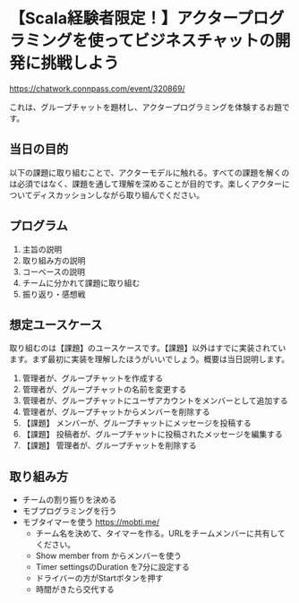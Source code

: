 # 【Scala経験者限定！】アクタープログラミングを使ってビジネスチャットの開発に挑戦しよう

https://chatwork.connpass.com/event/320869/

これは、グループチャットを題材し、アクタープログラミングを体験するお題です。

## 当日の目的

以下の課題に取り組むことで、アクターモデルに触れる。すべての課題を解くのは必須ではなく、課題を通して理解を深めることが目的です。楽しくアクターについてディスカッションしながら取り組んでください。

## プログラム

1. 主旨の説明
2. 取り組み方の説明
3. コーベースの説明
4. チームに分かれて課題に取り組む
5. 振り返り・感想戦

## 想定ユースケース

取り組むのは【課題】のユースケースです。【課題】以外はすでに実装されています。まず最初に実装を理解したほうがいいでしょう。概要は当日説明します。

1. 管理者が、グループチャットを作成する
1. 管理者が、グループチャットの名前を変更する
1. 管理者が、グループチャットにユーザアカウントをメンバーとして追加する
1. 管理者が、グループチャットからメンバーを削除する
1. 【課題】 メンバーが、グループチャットにメッセージを投稿する
1. 【課題】 投稿者が、グループチャットに投稿されたメッセージを編集する
1. 【課題】 管理者が、グループチャットを削除する

## 取り組み方

- チームの割り振りを決める
- モブプログラミングを行う
- モブタイマーを使う https://mobti.me/
  - チーム名を決めて、タイマーを作る。URLをチームメンバーに共有してください。
  - Show member from からメンバーを使う
  - Timer settingsのDuration を7分に設定する
  - ドライバーの方がStartボタンを押す
  - 時間がきたら交代する
